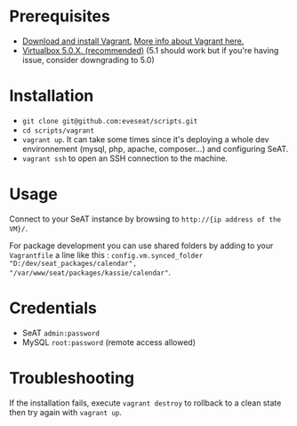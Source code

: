 # Prerequisites

* [Download and install Vagrant.](https://www.vagrantup.com/) [More info about Vagrant here.](https://www.vagrantup.com/docs/)
* [Virtualbox 5.0.X. (recommended)](https://www.virtualbox.org/wiki/Download_Old_Builds_5_0) (5.1 should work but if you're having issue, consider downgrading to 5.0)

# Installation

* `git clone git@github.com:eveseat/scripts.git`
* `cd scripts/vagrant`
* `vagrant up`. It can take some times since it's deploying a whole dev environnement (mysql, php, apache, composer...) and configuring SeAT.
* `vagrant ssh` to open an SSH connection to the machine.

# Usage

Connect to your SeAT instance by browsing to `http://{ip address of the VM}/`.

For package development you can use shared folders by adding to your `Vagrantfile` a line like this : `config.vm.synced_folder "D:/dev/seat_packages/calendar", "/var/www/seat/packages/kassie/calendar"`.

# Credentials

* SeAT `admin:password`
* MySQL `root:password` (remote access allowed)

# Troubleshooting

If the installation fails, execute `vagrant destroy` to rollback to a clean state then try again with `vagrant up`.